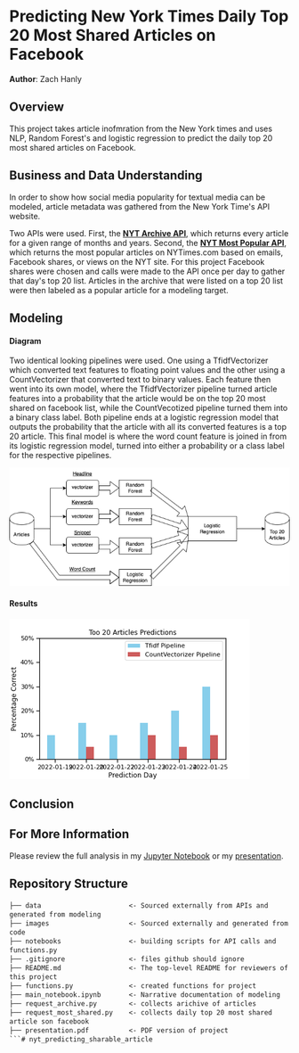 # Predicting New York Times Daily Top 20 Most Shared Articles on Facebook 

**Author**: Zach Hanly

## Overview

This project takes article inofmration from the New York times and uses NLP, Random Forest's and logistic regression to predict the daily top 20 most shared articles on Facebook. 

## Business and Data Understanding

In order to show how social media popularity for textual media can be modeled, article metadata was gathered from the New York Time's API website.

Two APIs were used. First, the __[NYT Archive API](https://developer.nytimes.com/docs/archive-product/1/overview)__,  which returns every article for a given range of months and years. Second, the __[NYT Most Popular API](https://developer.nytimes.com/docs/most-popular-product/1/overview)__, which returns the most popular articles on NYTimes.com based on emails, Facebook shares, or views on the NYT site. For this project Facebook shares were chosen and calls were made to the API once per day to gather that day's top 20 list. Articles in the archive that were listed on a top 20 list were then labeled as a popular article for a modeling target. 

## Modeling

#### Diagram
Two identical looking pipelines were used. One using a TfidfVectorizer which converted text features to floating point values and the other using a CountVectorizer that converted text to binary values. Each feature then went into its own model, where the TfidfVectorizer pipeline turned article features into a probability that the article would be on the top 20 most shared on facebook list, while the CountVecotized pipeline turned them into a binary class label. Both pipeline ends at a logistic regression model that outputs the probability that the article with all its converted features is a top 20 article. This final model is where the word count feature is joined in from its logistic regression model, turned into either a probability or a class label for the respective pipelines. 

![model diagram](images/model_diagram.png)


#### Results 
![model results](images/model_results.png)

## Conclusion



## For More Information

Please review the full analysis in my [Jupyter Notebook](./main_notebook.ipynb) or my [presentation](./presentation.pdf).

## Repository Structure

```
├── data                      <- Sourced externally from APIs and generated from modeling 
├── images                    <- Sourced externally and generated from code
├── notebooks                 <- building scripts for API calls and functions.py
├── .gitignore                <- files github should ignore 
├── README.md                 <- The top-level README for reviewers of this project
├── functions.py              <- created functions for project  
├── main_notebook.ipynb       <- Narrative documentation of modeling
├── request_archive.py        <- collects arichive of articles
├── request_most_shared.py    <- collects daily top 20 most shared article son facebook
├── presentation.pdf          <- PDF version of project 
```# nyt_predicting_sharable_article
